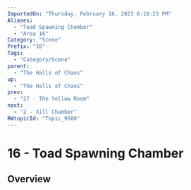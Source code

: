 ```yaml
---
ImportedOn: "Thursday, February 16, 2023 6:10:23 PM"
Aliases:
  - "Toad Spawning Chamber"
  - "Area 16"
Category: "Scene"
Prefix: "16"
Tags:
  - "Category/Scene"
parent:
  - "The Halls of Chaos"
up:
  - "The Halls of Chaos"
prev:
  - "27 - The Yellow Room"
next:
  - "2 - Xill Chamber"
RWtopicId: "Topic_9580"
---
```

# 16 - Toad Spawning Chamber
## Overview
